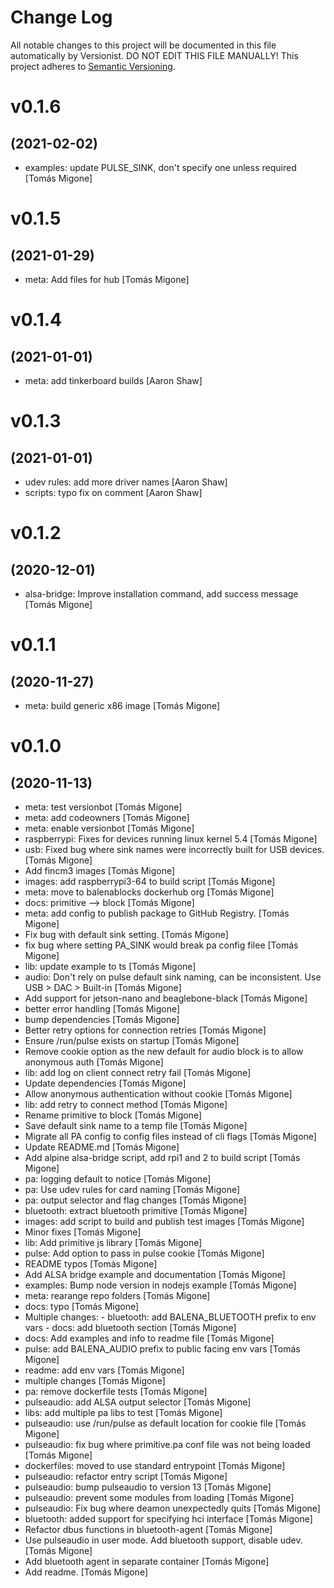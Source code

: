 # Change Log

All notable changes to this project will be documented in this file
automatically by Versionist. DO NOT EDIT THIS FILE MANUALLY!
This project adheres to [Semantic Versioning](http://semver.org/).

# v0.1.6
## (2021-02-02)

* examples: update PULSE_SINK, don't specify one unless required [Tomás Migone]

# v0.1.5
## (2021-01-29)

* meta: Add files for hub [Tomás Migone]

# v0.1.4
## (2021-01-01)

* meta: add tinkerboard builds [Aaron Shaw]

# v0.1.3
## (2021-01-01)

* udev rules: add more driver names [Aaron Shaw]
* scripts: typo fix on comment [Aaron Shaw]

# v0.1.2
## (2020-12-01)

* alsa-bridge: Improve installation command, add success message [Tomás Migone]

# v0.1.1
## (2020-11-27)

* meta: build generic x86 image [Tomás Migone]

# v0.1.0
## (2020-11-13)

* meta: test versionbot [Tomás Migone]
* meta: add codeowners [Tomás Migone]
* meta: enable versionbot [Tomás Migone]
* raspberrypi: Fixes for devices running linux kernel 5.4 [Tomás Migone]
* usb: Fixed bug where sink names were incorrectly built for USB devices. [Tomás Migone]
* Add fincm3 images [Tomás Migone]
* images: add raspberrypi3-64 to build script [Tomás Migone]
* meta: move to balenablocks dockerhub org [Tomás Migone]
* docs: primitive --> block [Tomás Migone]
* meta: add config to publish package to GitHub Registry. [Tomás Migone]
* Fix bug with default sink setting. [Tomás Migone]
* fix bug where setting PA_SINK would break pa config filee [Tomás Migone]
* lib: update example to ts [Tomás Migone]
* audio: Don't rely on pulse default sink naming, can be inconsistent. Use USB > DAC > Built-in [Tomás Migone]
* Add support for jetson-nano and beaglebone-black [Tomás Migone]
* better error handling [Tomás Migone]
* bump dependencies [Tomás Migone]
* Better retry options for connection retries [Tomás Migone]
* Ensure /run/pulse exists on startup [Tomás Migone]
* Remove cookie option as the new default for audio block is to allow anonymous auth [Tomás Migone]
* lib: add log on client connect retry fail [Tomás Migone]
* Update dependencies [Tomás Migone]
* Allow anonymous authentication without cookie [Tomás Migone]
* lib: add retry to connect method [Tomás Migone]
* Rename primitive to block [Tomás Migone]
* Save default sink name to a temp file [Tomás Migone]
* Migrate all PA config to config files instead of cli flags [Tomás Migone]
* Update README.md [Tomás Migone]
* Add alpine alsa-bridge script, add rpi1 and 2 to build script [Tomás Migone]
* pa: logging default to notice [Tomás Migone]
* pa: Use udev rules for card naming [Tomás Migone]
* pa: output selector and flag changes [Tomás Migone]
* bluetooth: extract bluetooth primitive [Tomás Migone]
* images: add script to build and publish test images [Tomás Migone]
* Minor fixes [Tomás Migone]
* lib: Add primitive js library [Tomás Migone]
* pulse: Add option to pass in pulse cookie [Tomás Migone]
* README typos [Tomás Migone]
* Add ALSA bridge example and documentation [Tomás Migone]
* examples: Bump node version in nodejs example [Tomás Migone]
* meta: rearange repo folders [Tomás Migone]
* docs: typo [Tomás Migone]
* Multiple changes: - bluetooth: add BALENA_BLUETOOTH prefix to env vars - docs: add bluetooth section [Tomás Migone]
* docs: Add examples and info to readme file [Tomás Migone]
* pulse: add BALENA_AUDIO prefix to public facing env vars [Tomás Migone]
* readme: add env vars [Tomás Migone]
* multiple changes [Tomás Migone]
* pa: remove dockerfile tests [Tomás Migone]
* pulseaudio: add ALSA output selector [Tomás Migone]
* libs: add multiple pa libs to test [Tomás Migone]
* pulseaudio: use /run/pulse as default location for cookie file [Tomás Migone]
* pulseaudio: fix bug where primitive.pa conf file was not being loaded [Tomás Migone]
* dockerfiles: moved to use standard entrypoint [Tomás Migone]
* pulseaudio: refactor entry script [Tomás Migone]
* pulseaudio: bump pulseaudio to version 13 [Tomás Migone]
* pulseaudio: prevent some modules from loading [Tomás Migone]
* pulseaudio: Fix bug where deamon unexpectedly quits [Tomás Migone]
* bluetooth: added support for specifying hci interface [Tomás Migone]
* Refactor dbus functions in bluetooth-agent [Tomás Migone]
* Use pulseaudio in user mode. Add bluetooth support, disable udev. [Tomás Migone]
* Add bluetooth agent in separate container [Tomás Migone]
* Add readme. [Tomás Migone]
